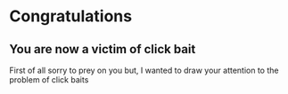 <html>
<head>
  <meta property="og:title" content="Sidharth is in a relationship">
  <meta property="og:description" content="Your friend Sidharth has found love of his life and she has accepted the proposal. Her name is ...."/>
</head> 
<body>
  <h1>Congratulations</h1>
  <h2>You are now a victim of click bait</h2>
  <p>First of all sorry to prey on you but, I wanted to draw your attention to the problem of click baits</p>
</body>
</html>
